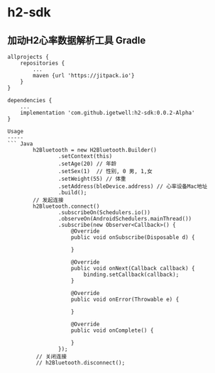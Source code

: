 # h2-sdk
加动H2心率数据解析工具
Gradle
------
```
allprojects {
    repositories {
        ...
        maven {url 'https://jitpack.io'}
    }
}

dependencies {
    ...
    implementation 'com.github.igetwell:h2-sdk:0.0.2-Alpha'
}

Usage
-----
``` Java
        h2Bluetooth = new H2Bluetooth.Builder()
                .setContext(this)
                .setAge(20) // 年龄
                .setSex(1)  // 性别, 0 男, 1,女
                .setWeight(55) // 体重
                .setAddress(bleDevice.address) // 心率设备Mac地址
                .build();
        // 发起连接
        h2Bluetooth.connect()
                .subscribeOn(Schedulers.io())
                .observeOn(AndroidSchedulers.mainThread())
                .subscribe(new Observer<Callback>() {
                    @Override
                    public void onSubscribe(Disposable d) {

                    }

                    @Override
                    public void onNext(Callback callback) {
                        binding.setCallback(callback);
                    }

                    @Override
                    public void onError(Throwable e) {

                    }

                    @Override
                    public void onComplete() {

                    }
                });
         // 关闭连接       
         // h2Bluetooth.disconnect();       
